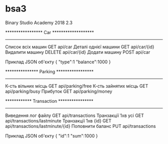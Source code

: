 # bsa3
Binary Studio Academy 2018 2.3

*****************    Car   *******************
**********************************************
Список всіх машин	GET	api/car
Деталі однієї машини	GET	api/car/{id}
Видалити машину		DELETE	api/car/{id}
Додати машину		POST	api/car

Приклад JSON об'єкту
{
	"type":1
	"balance":1000
}

***************    Parking   *****************
**********************************************
К-сть вільних місць	GET	api/parking/free
К-сть зайнятих місць	GET	api/parking/busy
Прибуток		GET	api/parking/money

************    Transaction   ****************
**********************************************
Виведення лог файлу	GET	api/transactions
Транзакції 1хв усі	GET	api/transactions/lastminute
Транзакції 1хв {id}	GET	api/transactions/lastminute/{id}
Поповнити баланс	PUT	api/transactions

Приклад JSON об'єкту
{
	"id":1
	"sum":1000
}


